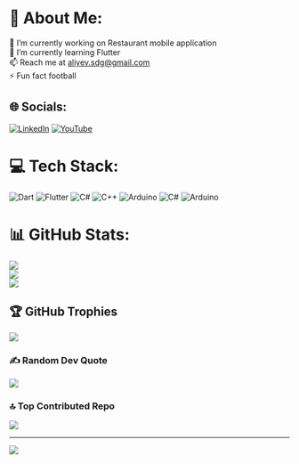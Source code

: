 # 💫 About Me:
🔭 I’m currently working on Restaurant mobile application<br>🌱 I’m currently learning Flutter<br>📫 Reach me at aliyev.sdg@gmail.com<br>⚡ Fun fact football


## 🌐 Socials:
[![LinkedIn](https://img.shields.io/badge/LinkedIn-%230077B5.svg?logo=linkedin&logoColor=white)](https://linkedin.com/in/www.linkedin.com/in/sadig-aliyev-sdg) [![YouTube](https://img.shields.io/badge/YouTube-%23FF0000.svg?logo=YouTube&logoColor=white)](https://youtube.com/@https://www.youtube.com/@arduino_with_sadig) 

# 💻 Tech Stack:
![Dart](https://img.shields.io/badge/dart-%230175C2.svg?style=flat&logo=dart&logoColor=white) ![Flutter](https://img.shields.io/badge/Flutter-%2302569B.svg?style=flat&logo=Flutter&logoColor=white) ![C#](https://img.shields.io/badge/c%23-%23239120.svg?style=flat&logo=csharp&logoColor=white) ![C++](https://img.shields.io/badge/c++-%2300599C.svg?style=flat&logo=c%2B%2B&logoColor=white) ![Arduino](https://img.shields.io/badge/-Arduino-00979D?style=flat&logo=Arduino&logoColor=white) ![C#](https://img.shields.io/badge/c%23-%23239120.svg?style=flat&logo=csharp&logoColor=white) ![Arduino](https://img.shields.io/badge/-Arduino-00979D?style=flat&logo=Arduino&logoColor=white)
# 📊 GitHub Stats:
![](https://github-readme-stats.vercel.app/api?username=sadiqaliyev01&theme=dracula&hide_border=false&include_all_commits=false&count_private=false)<br/>
![](https://github-readme-streak-stats.herokuapp.com/?user=sadiqaliyev01&theme=dracula&hide_border=false)<br/>
![](https://github-readme-stats.vercel.app/api/top-langs/?username=sadiqaliyev01&theme=dracula&hide_border=false&include_all_commits=false&count_private=false&layout=compact)

## 🏆 GitHub Trophies
![](https://github-profile-trophy.vercel.app/?username=sadiqaliyev01&theme=radical&no-frame=false&no-bg=true&margin-w=4)

### ✍️ Random Dev Quote
![](https://quotes-github-readme.vercel.app/api?type=horizontal&theme=tokyonight)

### 🔝 Top Contributed Repo
![](https://github-contributor-stats.vercel.app/api?username=sadiqaliyev01&limit=5&theme=tokyonight&combine_all_yearly_contributions=true)

---
[![](https://visitcount.itsvg.in/api?id=sadiqaliyev01&icon=0&color=0)](https://visitcount.itsvg.in)

<!-- Proudly created with GPRM ( https://gprm.itsvg.in ) -->
